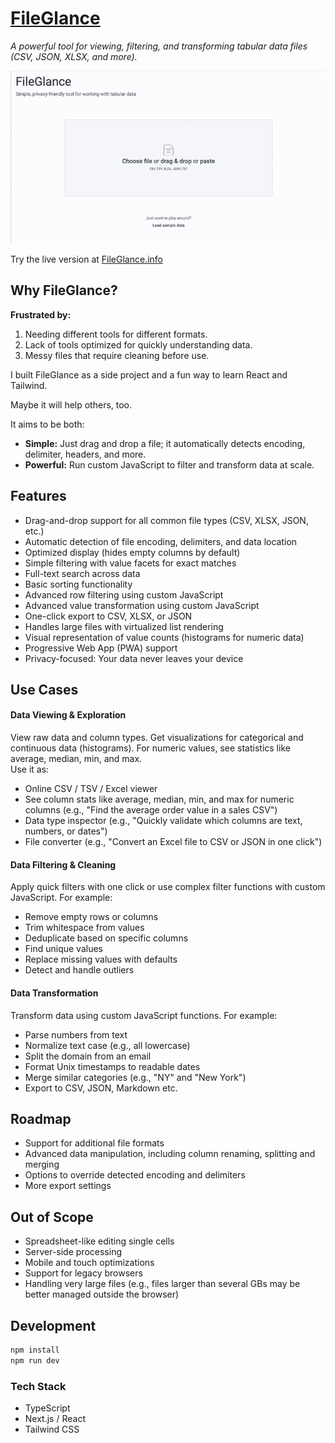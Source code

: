 # [FileGlance](https://www.fileglance.info/)

<p align="center">

_A powerful tool for viewing, filtering, and transforming tabular data files (CSV, JSON, XLSX, and more)._

![Screen Recording](./recoding.gif)

</p>

Try the live version at [FileGlance.info](https://www.fileglance.info/)

## Why FileGlance?

**Frustrated by:**

1. Needing different tools for different formats.
2. Lack of tools optimized for quickly understanding data.
3. Messy files that require cleaning before use.

I built FileGlance as a side project and a fun way to learn React and Tailwind.

Maybe it will help others, too.

It aims to be both:

- **Simple:** Just drag and drop a file; it automatically detects encoding, delimiter, headers, and more.
- **Powerful:** Run custom JavaScript to filter and transform data at scale.

## Features

- Drag-and-drop support for all common file types (CSV, XLSX, JSON, etc.)
- Automatic detection of file encoding, delimiters, and data location
- Optimized display (hides empty columns by default)
- Simple filtering with value facets for exact matches
- Full-text search across data
- Basic sorting functionality
- Advanced row filtering using custom JavaScript
- Advanced value transformation using custom JavaScript
- One-click export to CSV, XLSX, or JSON
- Handles large files with virtualized list rendering
- Visual representation of value counts (histograms for numeric data)
- Progressive Web App (PWA) support
- Privacy-focused: Your data never leaves your device

## Use Cases

#### Data Viewing & Exploration

View raw data and column types. Get visualizations for categorical and continuous data (histograms). For numeric values, see statistics like average, median, min, and max.  
Use it as:

- Online CSV / TSV / Excel viewer
- See column stats like average, median, min, and max for numeric columns (e.g., "Find the average order value in a sales CSV")
- Data type inspector (e.g., "Quickly validate which columns are text, numbers, or dates")
- File converter (e.g., "Convert an Excel file to CSV or JSON in one click")

#### Data Filtering & Cleaning

Apply quick filters with one click or use complex filter functions with custom JavaScript. For example:

- Remove empty rows or columns
- Trim whitespace from values
- Deduplicate based on specific columns
- Find unique values
- Replace missing values with defaults
- Detect and handle outliers

#### Data Transformation

Transform data using custom JavaScript functions. For example:

- Parse numbers from text
- Normalize text case (e.g., all lowercase)
- Split the domain from an email
- Format Unix timestamps to readable dates
- Merge similar categories (e.g., "NY" and "New York")
- Export to CSV, JSON, Markdown etc.

## Roadmap

- Support for additional file formats
- Advanced data manipulation, including column renaming, splitting and merging
- Options to override detected encoding and delimiters
- More export settings

## Out of Scope

- Spreadsheet-like editing single cells
- Server-side processing
- Mobile and touch optimizations
- Support for legacy browsers
- Handling very large files (e.g., files larger than several GBs may be better managed outside the browser)

## Development

```bash
npm install
npm run dev
```

### Tech Stack

- TypeScript
- Next.js / React
- Tailwind CSS
